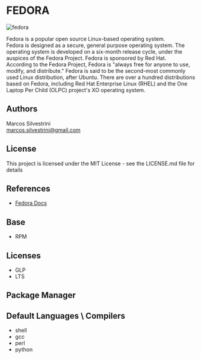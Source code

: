 # FEDORA

![fedora](https://user-images.githubusercontent.com/62715900/114779439-8470ea80-9d4c-11eb-8e5a-1330391ab15a.png)

Fedora is a popular open source Linux-based operating system.\
Fedora is designed as a secure, general purpose operating system. The operating system is developed on a six-month release cycle, under the auspices of the Fedora Project. Fedora is sponsored by Red Hat.\
According to the Fedora Project, Fedora is "always free for anyone to use, modify, and distribute." Fedora is said to be the second-most commonly used Linux distribution, after Ubuntu. There are over a hundred distributions based on Fedora, including Red Hat Enterprise Linux (RHEL) and the One Laptop Per Child (OLPC) project's XO operating system.

## Authors

Marcos Silvestrini\
marcos.silvestrini@gmail.com

## License

This project is licensed under the MIT License - see the LICENSE.md file for details

## References

- [Fedora Docs](https://docs.fedoraproject.org/en-US/docs/)

## Base

- RPM

## Licenses

- GLP
- LTS

## Package Manager


## Default Languages \ Compilers

- shell
- gcc
- perl
- python

